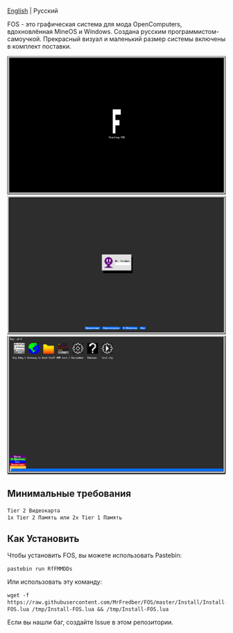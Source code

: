 [English](https://github.com/MrFredber/FOS/blob/master/README.md) | Русский

FOS - это графическая система для мода OpenComputers, вдохновлённая MineOS и Windows. Создана русским программистом-самоучкой. Прекрасный визуал и маленький размер системы включены в комплект поставки.

![](https://raw.githubusercontent.com/MrFredber/FOS/master/Readme%20files/load.png)
![](https://raw.githubusercontent.com/MrFredber/FOS/master/Readme%20files/russian2.png)
![](https://raw.githubusercontent.com/MrFredber/FOS/master/Readme%20files/russian1.png)

## Минимальные требования
	Tier 2 Видеокарта
	1x Tier 2 Память или 2x Tier 1 Память

## Как Установить

Чтобы установить FOS, вы можете использовать Pastebin:

	pastebin run RfFMMDDs

Или использовать эту команду:

	wget -f https://raw.githubusercontent.com/MrFredber/FOS/master/Install/Install-FOS.lua /tmp/Install-FOS.lua && /tmp/Install-FOS.lua

Если вы нашли баг, создайте Issue в этом репозитории.
